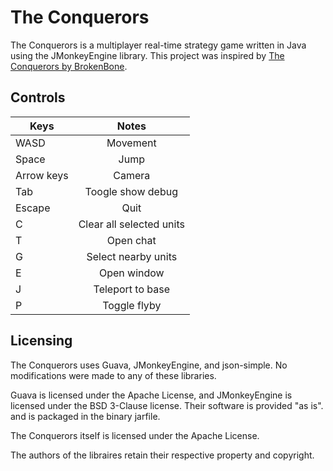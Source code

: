 # The Conquerors
The Conquerors is a multiplayer real-time strategy game written in Java using the JMonkeyEngine library.
This project was inspired by [The Conquerors by BrokenBone](https://www.roblox.com/games/8377997).

## Controls

| Keys          | Notes          | 
| ------------- |:-------------:|
| WASD | Movement|
| Space | Jump |
| Arrow keys | Camera |
| Tab | Toogle show debug |
| Escape | Quit |
| C | Clear all selected units |
| T | Open chat |
| G | Select nearby units |
| E | Open window |
| J | Teleport to base |
| P | Toggle flyby |

## Licensing

The Conquerors uses Guava, JMonkeyEngine, and json-simple. No modifications were made to any of these libraries.

Guava is licensed under the Apache License, and JMonkeyEngine is licensed under the BSD 3-Clause license. Their software is provided "as is". and is packaged in the binary jarfile.

The Conquerors itself is licensed under the Apache License.

The authors of the libraires retain their respective property and copyright.
